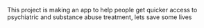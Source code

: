 This project is making an app to help people get quicker access to psychiatric
and substance abuse treatment, lets save some lives
